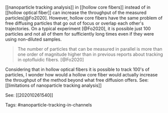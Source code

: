 [[nanoparticle tracking analysis]] in [[hollow core fibers]] instead of in [[hollow optical fiber]] can increase the throughput of the measured particles[@Fo2020]. However, hollow core fibers have the same problem of free diffusing particles that go out of focus or overlap each other's trajectories. On a typical experiment [@Fo2020], it is possible just 100 particles and not all of them for sufficiently long times even if they were using non-diluted samples. 

> The number of particles that can be measured in parallel is more than one order of magnitude higher than in previous reports about tracking in optofluidic fibers.
> [@Fo2020]

Considering that in hollow optical fibers it is possible to track 100's of particles, I wonder how would a hollow core fiber would actually increase the throughput of the method beyond what free diffusion offers. See: [[limitations of nanoparticle tracking analysis]]


See: [[202010261540]]

Tags: #nanoparticle-tracking-in-channels 